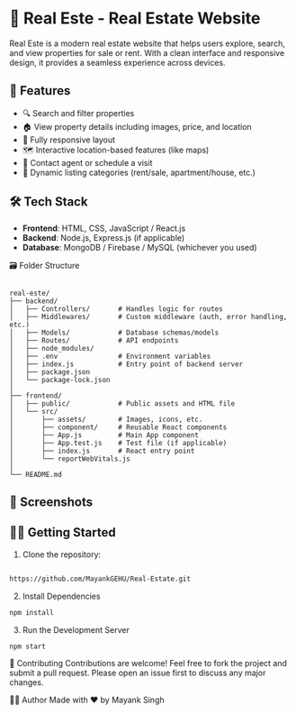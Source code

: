 # 🏡 Real Este - Real Estate Website

Real Este is a modern real estate website that helps users explore, search, and view properties for sale or rent. With a clean interface and responsive design, it provides a seamless experience across devices.

## 🚀 Features

- 🔍 Search and filter properties
- 🏠 View property details including images, price, and location
- 📱 Fully responsive layout
- 🗺️ Interactive location-based features (like maps)
- 🧾 Contact agent or schedule a visit
- 📂 Dynamic listing categories (rent/sale, apartment/house, etc.)

## 🛠️ Tech Stack

- **Frontend**: HTML, CSS, JavaScript / React.js
- **Backend**: Node.js, Express.js (if applicable)
- **Database**: MongoDB / Firebase / MySQL (whichever you used)

🗃️ Folder Structure

```base

real-este/
├── backend/
│   ├── Controllers/       # Handles logic for routes
│   ├── Middlewares/       # Custom middleware (auth, error handling, etc.)
│   ├── Models/            # Database schemas/models
│   ├── Routes/            # API endpoints
│   ├── node_modules/      
│   ├── .env               # Environment variables
│   ├── index.js           # Entry point of backend server
│   ├── package.json
│   └── package-lock.json
│
├── frontend/
│   ├── public/            # Public assets and HTML file
│   └── src/
│       ├── assets/        # Images, icons, etc.
│       ├── component/     # Reusable React components
│       ├── App.js         # Main App component
│       ├── App.test.js    # Test file (if applicable)
│       ├── index.js       # React entry point
│       └── reportWebVitals.js
│
└── README.md
```

## 📸 Screenshots


## 🧑‍💻 Getting Started

1. Clone the repository:

```bash

https://github.com/MayankGEHU/Real-Estate.git
```

2. Install Dependencies

```bash
npm install
```

3. Run the Development Server
   
```bash
npm start
```

🙌 Contributing
Contributions are welcome!
Feel free to fork the project and submit a pull request.
Please open an issue first to discuss any major changes.

🙋‍♂️ Author
Made with ❤️ by Mayank Singh

